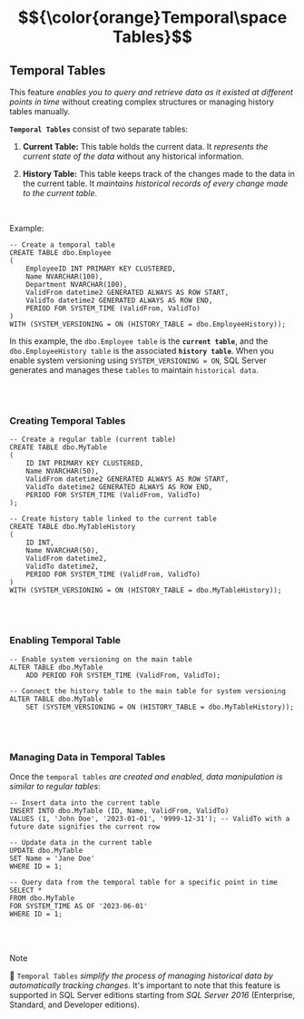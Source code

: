 # $${\color{orange}Temporal\space Tables}$$

## Temporal Tables

This feature *enables you to query and retrieve data as it existed at different points in time* without creating complex structures or managing history tables manually.

**`Temporal Tables`** consist of two separate tables:

1. **Current Table:** This table holds the current data. It *represents the current state of the data* without any historical information.

2. **History Table:** This table keeps track of the changes made to the data in the current table. It *maintains historical records of every change made to the current table*.

<br>

Example:

    -- Create a temporal table
    CREATE TABLE dbo.Employee
    (
        EmployeeID INT PRIMARY KEY CLUSTERED,
        Name NVARCHAR(100),
        Department NVARCHAR(100),
        ValidFrom datetime2 GENERATED ALWAYS AS ROW START,
        ValidTo datetime2 GENERATED ALWAYS AS ROW END,
        PERIOD FOR SYSTEM_TIME (ValidFrom, ValidTo)
    )
    WITH (SYSTEM_VERSIONING = ON (HISTORY_TABLE = dbo.EmployeeHistory));

In this example, the `dbo.Employee table` is the **`current table`**, and the `dbo.EmployeeHistory table` is the associated **`history table`**. When you enable system versioning using `SYSTEM_VERSIONING = ON`, SQL Server generates and manages these `tables` to maintain `historical data`.

<br><br>

### Creating Temporal Tables

    -- Create a regular table (current table)
    CREATE TABLE dbo.MyTable
    (
        ID INT PRIMARY KEY CLUSTERED,
        Name NVARCHAR(50),
        ValidFrom datetime2 GENERATED ALWAYS AS ROW START,
        ValidTo datetime2 GENERATED ALWAYS AS ROW END,
        PERIOD FOR SYSTEM_TIME (ValidFrom, ValidTo)
    );

    -- Create history table linked to the current table
    CREATE TABLE dbo.MyTableHistory
    (
        ID INT,
        Name NVARCHAR(50),
        ValidFrom datetime2,
        ValidTo datetime2,
        PERIOD FOR SYSTEM_TIME (ValidFrom, ValidTo)
    ) 
    WITH (SYSTEM_VERSIONING = ON (HISTORY_TABLE = dbo.MyTableHistory));

<br><br>

### Enabling Temporal Table

    -- Enable system versioning on the main table
    ALTER TABLE dbo.MyTable
        ADD PERIOD FOR SYSTEM_TIME (ValidFrom, ValidTo);

    -- Connect the history table to the main table for system versioning
    ALTER TABLE dbo.MyTable
        SET (SYSTEM_VERSIONING = ON (HISTORY_TABLE = dbo.MyTableHistory));

<br><br>

### Managing Data in Temporal Tables

Once the `temporal tables` *are created and enabled, data manipulation is similar to regular tables*:

    -- Insert data into the current table
    INSERT INTO dbo.MyTable (ID, Name, ValidFrom, ValidTo)
    VALUES (1, 'John Doe', '2023-01-01', '9999-12-31'); -- ValidTo with a future date signifies the current row

    -- Update data in the current table
    UPDATE dbo.MyTable
    SET Name = 'Jane Doe'
    WHERE ID = 1;

    -- Query data from the temporal table for a specific point in time
    SELECT *
    FROM dbo.MyTable
    FOR SYSTEM_TIME AS OF '2023-06-01'
    WHERE ID = 1;


<br><br>

> [!NOTE]
> 📝
> `Temporal Tables` *simplify the process of managing historical data by automatically tracking changes*. It's important to note that this feature is supported in SQL Server editions starting from *SQL Server 2016* (Enterprise, Standard, and Developer editions).